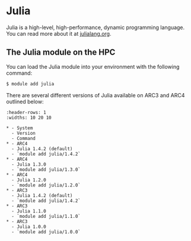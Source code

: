 # Julia

Julia is a high-level, high-performance, dynamic programming language. You can read more about it at [julialang.org](https://julialang.org/).

## The Julia module on the HPC

You can load the Julia module into your environment with the following command:

```bash
$ module add julia
```

There are several different versions of Julia available on ARC3 and ARC4 outlined below:

```{list-table}
:header-rows: 1
:widths: 10 20 10

* - System
  - Version
  - Command
* - ARC4
  - Julia 1.4.2 (default)
  - `module add julia/1.4.2`
* - ARC4
  - Julia 1.3.0
  - `module add julia/1.3.0`
* - ARC4
  - Julia 1.2.0
  - `module add julia/1.2.0`
* - ARC3
  - Julia 1.4.2 (default)
  - `module add julia/1.4.2`
* - ARC3
  - Julia 1.1.0
  - `module add julia/1.1.0`
* - ARC3
  - Julia 1.0.0
  - `module add julia/1.0.0`

```
